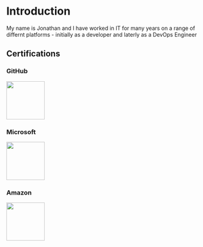 # Introduction
My name is Jonathan and I have worked in IT for many years on a range of differnt platforms - initially as a developer and laterly as a DevOps Engineer

## Certifications
### GitHub
<img src="https://images.credly.com/size/110x110/images/024d0122-724d-4c5a-bd83-cfe3c4b7a073/image.png" width="100" height="100"><p>

### Microsoft
<img src="https://learn.microsoft.com/media/learn/certification/badges/microsoft-certified-fundamentals-badge.svg"  width="100" height="100"><p>

### Amazon
<img src="https://images.credly.com/size/340x340/images/2784d0d8-327c-406f-971e-9f0e15097003/image.png" width="100" height="100"><p>
